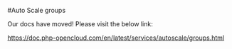 #Auto Scale groups

Our docs have moved! Please visit the below link:

https://doc.php-opencloud.com/en/latest/services/autoscale/groups.html
